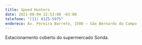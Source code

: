 ```yaml
---
title: Speed Hunters
date: 2021-08-04 22:53:00 -03:00
telefone: "(11) 4125-5975"
endereco: Av. Pereira Barreto, 1500 – São Bernardo do Campo
---
```


Estacionamento coberto do supermercado Sonda.